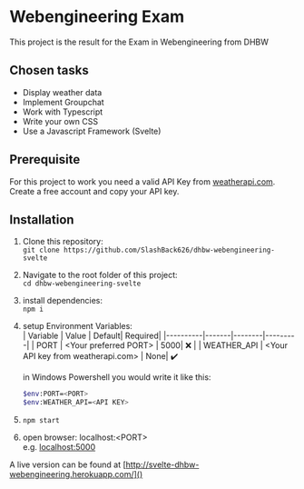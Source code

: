 # Webengineering Exam

This project is the result for the Exam in Webengineering from DHBW

## Chosen tasks

- Display weather data
- Implement Groupchat
- Work with Typescript
- Write your own CSS
- Use a Javascript Framework (Svelte)

## Prerequisite

For this project to work you need a valid API Key from [weatherapi.com](). Create a free account and copy your API key.

## Installation

1. Clone this repository:<br>
   `git clone https://github.com/SlashBack626/dhbw-webengineering-svelte`

2. Navigate to the root folder of this project:<br>
   `cd dhbw-webengineering-svelte`

3. install dependencies:<br>
   `npm i`

4. setup Environment Variables:<br>
   | Variable | Value | Default| Required|
   |----------|-------|--------|---------|
   | PORT | \<Your preferred PORT> | 5000| :x: |
   | WEATHER_API | \<Your API key from weatherapi.com> | None| :heavy_check_mark:

   in Windows Powershell you would write it like this:<br>

   ```bash
   $env:PORT=<PORT>
   $env:WEATHER_API=<API KEY>
   ```

5. `npm start`

6. open browser: localhost:\<PORT><br>
   e.g. [localhost:5000]()

A live version can be found at [http://svelte-dhbw-webengineering.herokuapp.com/]()
